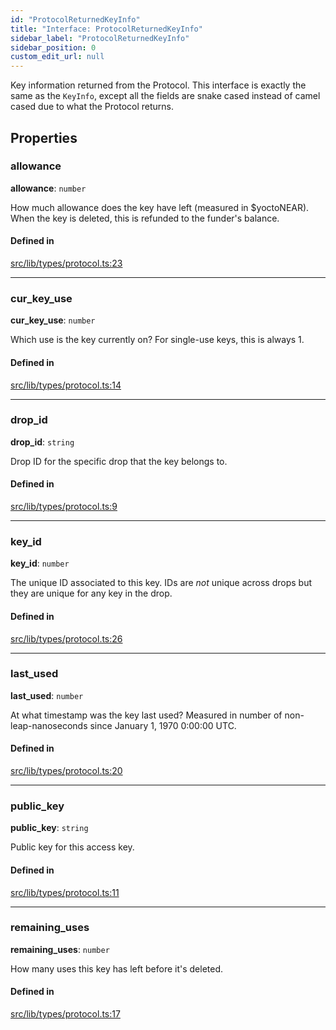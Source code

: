 ```yaml
---
id: "ProtocolReturnedKeyInfo"
title: "Interface: ProtocolReturnedKeyInfo"
sidebar_label: "ProtocolReturnedKeyInfo"
sidebar_position: 0
custom_edit_url: null
---
```


Key information returned from the Protocol. This interface is exactly the same as the `KeyInfo`, except all the fields are
snake cased instead of camel cased due to what the Protocol returns.

## Properties

### allowance

 **allowance**: `number`

How much allowance does the key have left (measured in $yoctoNEAR). When the key is deleted, this is refunded to the funder's balance.

#### Defined in

[src/lib/types/protocol.ts:23](https://github.com/keypom/keypom-js/blob/f5507ba/src/lib/types/protocol.ts#L23)

___

### cur\_key\_use

 **cur\_key\_use**: `number`

Which use is the key currently on? For single-use keys, this is always 1.

#### Defined in

[src/lib/types/protocol.ts:14](https://github.com/keypom/keypom-js/blob/f5507ba/src/lib/types/protocol.ts#L14)

___

### drop\_id

 **drop\_id**: `string`

Drop ID for the specific drop that the key belongs to.

#### Defined in

[src/lib/types/protocol.ts:9](https://github.com/keypom/keypom-js/blob/f5507ba/src/lib/types/protocol.ts#L9)

___

### key\_id

 **key\_id**: `number`

The unique ID associated to this key. IDs are *not* unique across drops but they are unique for any key in the drop.

#### Defined in

[src/lib/types/protocol.ts:26](https://github.com/keypom/keypom-js/blob/f5507ba/src/lib/types/protocol.ts#L26)

___

### last\_used

 **last\_used**: `number`

At what timestamp was the key last used? Measured in number of non-leap-nanoseconds since January 1, 1970 0:00:00 UTC.

#### Defined in

[src/lib/types/protocol.ts:20](https://github.com/keypom/keypom-js/blob/f5507ba/src/lib/types/protocol.ts#L20)

___

### public\_key

 **public\_key**: `string`

Public key for this access key.

#### Defined in

[src/lib/types/protocol.ts:11](https://github.com/keypom/keypom-js/blob/f5507ba/src/lib/types/protocol.ts#L11)

___

### remaining\_uses

 **remaining\_uses**: `number`

How many uses this key has left before it's deleted.

#### Defined in

[src/lib/types/protocol.ts:17](https://github.com/keypom/keypom-js/blob/f5507ba/src/lib/types/protocol.ts#L17)
